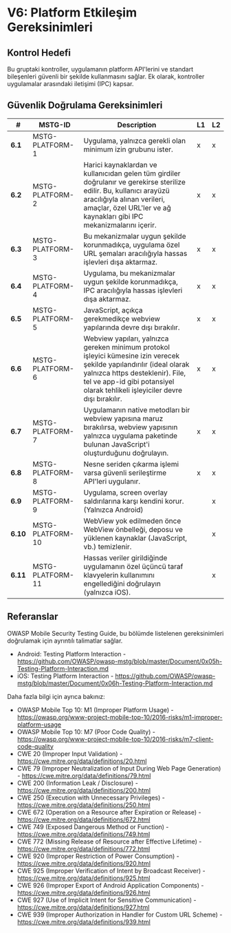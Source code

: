 # V6: Platform Etkileşim Gereksinimleri

## Kontrol Hedefi

Bu gruptaki kontroller, uygulamanın platform API'lerini ve standart bileşenleri güvenli bir şekilde kullanmasını sağlar. Ek olarak, kontroller uygulamalar arasındaki iletişimi (IPC) kapsar.

## Güvenlik Doğrulama Gereksinimleri

| # | MSTG-ID | Description | L1 | L2 |
| -- | ---------- | ---------------------- | - | - |
| **6.1** | MSTG-PLATFORM-1 | Uygulama, yalnızca gerekli olan minimum izin grubunu ister. | x | x |
| **6.2** | MSTG-PLATFORM-2 | Harici kaynaklardan ve kullanıcıdan gelen tüm girdiler doğrulanır ve gerekirse sterilize edilir. Bu, kullanıcı arayüzü aracılığıyla alınan verileri, amaçlar, özel URL'ler ve ağ kaynakları gibi IPC mekanizmalarını içerir. | x | x |
| **6.3** | MSTG-PLATFORM-3 | Bu mekanizmalar uygun şekilde korunmadıkça, uygulama özel URL şemaları aracılığıyla hassas işlevleri dışa aktarmaz. | x | x |
| **6.4** | MSTG-PLATFORM-4 | Uygulama, bu mekanizmalar uygun şekilde korunmadıkça, IPC aracılığıyla hassas işlevleri dışa aktarmaz. | x | x |
| **6.5** | MSTG-PLATFORM-5 | JavaScript, açıkça gerekmedikçe webview yapılarında devre dışı bırakılır. | x | x |
| **6.6** | MSTG-PLATFORM-6 | Webview yapıları, yalnızca gereken minimum protokol işleyici kümesine izin verecek şekilde yapılandırılır (ideal olarak yalnızca https desteklenir). File, tel ve app-id gibi potansiyel olarak tehlikeli işleyiciler devre dışı bırakılır. | x | x |
| **6.7** | MSTG-PLATFORM-7 | Uygulamanın native metodları bir webview yapısına maruz bırakılırsa, webview yapısının yalnızca uygulama paketinde bulunan JavaScript'i oluşturduğunu doğrulayın. | x | x |
| **6.8** | MSTG-PLATFORM-8 | Nesne seriden çıkarma işlemi varsa güvenli serileştirme API'leri uygulanır. | x | x |
| **6.9** | MSTG-PLATFORM-9 | Uygulama, screen overlay saldırılarına karşı kendini korur. (Yalnızca Android) |  | x |
| **6.10** | MSTG-PLATFORM-10 | WebView yok edilmeden önce WebView önbelleği, deposu ve yüklenen kaynaklar (JavaScript, vb.) temizlenir. |  | x |
| **6.11** | MSTG-PLATFORM-11 | Hassas veriler girildiğinde uygulamanın özel üçüncü taraf klavyelerin kullanımını engellediğini doğrulayın (yalnızca iOS). | | x |

## Referanslar

OWASP Mobile Security Testing Guide, bu bölümde listelenen gereksinimleri doğrulamak için ayrıntılı talimatlar sağlar.

- Android: Testing Platform Interaction - <https://github.com/OWASP/owasp-mstg/blob/master/Document/0x05h-Testing-Platform-Interaction.md>
- iOS: Testing Platform Interaction - <https://github.com/OWASP/owasp-mstg/blob/master/Document/0x06h-Testing-Platform-Interaction.md>

Daha fazla bilgi için ayrıca bakınız:

- OWASP Mobile Top 10: M1 (Improper Platform Usage) - <https://owasp.org/www-project-mobile-top-10/2016-risks/m1-improper-platform-usage>
- OWASP Mobile Top 10: M7 (Poor Code Quality) - <https://owasp.org/www-project-mobile-top-10/2016-risks/m7-client-code-quality>
- CWE 20 (Improper Input Validation) - <https://cwe.mitre.org/data/definitions/20.html>
- CWE 79 (Improper Neutralization of Input During Web Page Generation) - <https://cwe.mitre.org/data/definitions/79.html>
- CWE 200 (Information Leak / Disclosure) - <https://cwe.mitre.org/data/definitions/200.html>
- CWE 250 (Execution with Unnecessary Privileges) - <https://cwe.mitre.org/data/definitions/250.html>
- CWE 672 (Operation on a Resource after Expiration or Release) - <https://cwe.mitre.org/data/definitions/672.html>
- CWE 749 (Exposed Dangerous Method or Function) - <https://cwe.mitre.org/data/definitions/749.html>
- CWE 772 (Missing Release of Resource after Effective Lifetime) - <https://cwe.mitre.org/data/definitions/772.html>
- CWE 920 (Improper Restriction of Power Consumption) - <https://cwe.mitre.org/data/definitions/920.html>
- CWE 925 (Improper Verification of Intent by Broadcast Receiver) - <https://cwe.mitre.org/data/definitions/925.html>
- CWE 926 (Improper Export of Android Application Components) - <https://cwe.mitre.org/data/definitions/926.html>
- CWE 927 (Use of Implicit Intent for Sensitive Communication) - <https://cwe.mitre.org/data/definitions/927.html>
- CWE 939 (Improper Authorization in Handler for Custom URL Scheme) - <https://cwe.mitre.org/data/definitions/939.html>
